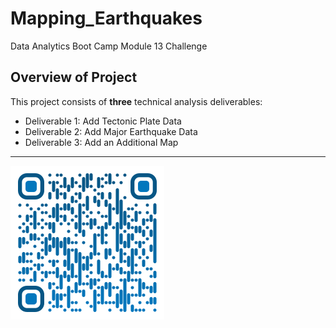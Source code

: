 # Mapping_Earthquakes
Data Analytics Boot Camp Module 13 Challenge
## Overview of Project
This project consists of **three** technical analysis deliverables:
- Deliverable 1: Add Tectonic Plate Data 
- Deliverable 2: Add Major Earthquake Data 
- Deliverable 3: Add an Additional Map

---

![Saeed Al-Yacoubi](./Resources/qr-code.png)